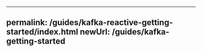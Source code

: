----
permalink: /guides/kafka-reactive-getting-started/index.html
newUrl: /guides/kafka-getting-started
----
